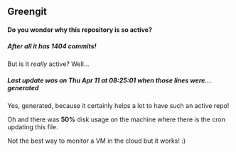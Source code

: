 ## Greengit

#### Do you wonder why this repository is so active?

##### After all it has 1404 commits!

But is it *really* active? Well...

##### Last update was on Thu Apr 11 at 08:25:01 when those lines were... generated

Yes, generated, because it certainly helps a lot to have such an active repo!

Oh and there was **50%** disk usage on the machine
where there is the cron updating this file.

Not the best way to monitor a VM in the cloud but it works! :)
